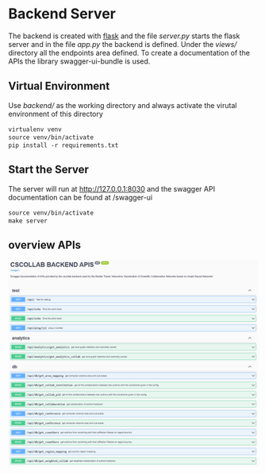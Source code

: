 # Backend Server 

The backend is created with [flask](https://flask.palletsprojects.com/en/2.2.x/) and the file *server.py* starts the flask server 
and in the file *app.py* the backend is defined. Under the *views/* directory all the endpoints area defined. To create a documentation of the APIs
the library swagger-ui-bundle is used.

## Virtual Environment 

Use *backend/* as the working directory and always activate the virutal environment of this directory

```{shell}
virtualenv venv
source venv/bin/activate
pip install -r requirements.txt
```

## Start the Server

The server will run at http://127.0.0.1:8030 and the swagger API documentation can be found at /swagger-ui

```{shell}
source venv/bin/activate
make server
```

## overview APIs

![swagger api](swagger_apis.PNG)
